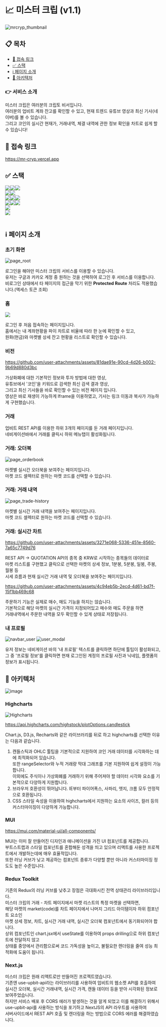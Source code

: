 # 📈 미스터 크립 (v1.1)

![mrcryp_thumbnail](https://github.com/user-attachments/assets/f6687cab-40e9-4056-8871-f49e6f595168)

## 📋 목차

- [🔗 접속 링크](#🔗-접속-링크)
- [✅ 스택](#✅-스택)
- [ℹ️ 페이지 소개](#ℹ️-페이지-소개)
- [🧱 아키텍처](#📌-아키텍처)

### 👉 서비스 소개

미스터 크립은 여러분의 크립토 비서입니다.<br/>
여러분의 업비트 계좌 잔고를 확인할 수 있고, 현재 트렌드 유튜브 영상과 최신 기사(네이버)를 볼 수 있습니다.<br/> 
그리고 코인의 실시간 현재가, 거래내역, 체결 내역에 관한 정보 확인을 차트로 쉽게 할 수 있습니다!<br/>

## 🔗 접속 링크
https://mr-cryp.vercel.app

## ✅ 스택
<div style='display:flex; align-items:center'>
    <img src="https://img.shields.io/badge/Next.js-000000?style=flat-square&logo=next.js&logoColor=white">
    <img src="https://img.shields.io/badge/React.js-61DAFB?style=flat-square&logo=react&logoColor=black">
    <img src="https://img.shields.io/badge/JavaScript-F7DF1E?style=flat-square&logo=javascript&logoColor=black">
</div>
<div style='display:flex; align-items:center'>
    <img src="https://img.shields.io/badge/React Query-FF4154?style=flat-square&logo=reactquery&logoColor=white">
    <img src="https://img.shields.io/badge/Redux Toolkit-764ABC?style=flat-square&logo=redux&logoColor=white">
</div>
<div style='display:flex; align-items:center'>
    <img src="https://img.shields.io/badge/TailwindCSS-06B6D4?style=flat-square&logo=tailwindcss&logoColor=white">
    <img src="https://img.shields.io/badge/MUI-007FFF?style=flat-square&logo=mui&logoColor=white">
    <img src="https://img.shields.io/badge/Highcharts-405473?style=flat-square&logo=highcharts&logoColor=white">
</div>
<div style='display:flex; align-items:center'>
    <img src="https://img.shields.io/badge/Upbit API-0052CC?style=flat-square&logo=upbit&logoColor=white">
    <img src="https://img.shields.io/badge/Youtube API-FF0000?style=flat-square&logo=youtube&logoColor=white">
    <img src="https://img.shields.io/badge/Naver API-03C75A?style=flat-square&logo=naver&logoColor=white">
</div>
<div style='display:flex; align-items:center'>
    <img src="https://img.shields.io/badge/ESLint-4B32C3?style=flat-square&logo=eslint&logoColor=white">
</div>
<div style='display:flex; align-items:center'>
    <img src="https://img.shields.io/badge/Vercel-000000?style=flat-square&logo=vercel&logoColor=white">
</div><br/>

## ℹ️ 페이지 소개
### 초기 화면

![page_root](https://github.com/user-attachments/assets/82533e22-3c00-4ce9-864a-da1981a2757f)

로그인을 해야만 미스터 크립의 서비스를 이용할 수 있습니다.<br>
유저는 구글과 카카오 계정 중 원하는 것을 선택하여 로그인 후 서비스를 이용합니다.<br>
비로그인 상태에서 타 페이지의 접근을 막기 위한 **Protected Route** 처리도 적용했습니다.(액세스 토큰 조회)<br>

### 홈

![](https://github.com/user-attachments/assets/d3394dc1-f78b-4d5a-9b49-9ff63f555e0d)

로그인 후 처음 접속하는 페이지입니다.<br>
홈에서는 내 계좌현황을 파이 차트로 비율에 따라 한 눈에 확인할 수 있고,<br>
원화(현금)와 마켓별 상세 잔고 현황을 리스트로 확인할 수 있습니다.<br>

### 비전

https://github.com/user-attachments/assets/81dae91e-90cd-4d26-b002-9b69d880d3bc

가상화폐에 대한 기본적인 정보와 투자 방법에 대한 영상,<br>
유튜브에서 '코인'을 키워드로 검색한 최신 검색 결과 영상,<br>
그리고 최신 기사들을 바로 확인할 수 있는 비전 페이지 입니다.<br>
영상은 바로 재생이 가능하게 Iframe을 이용하였고, 기사는 링크 이동과 복사가 가능하게 구현했습니다.<br>

### 거래

업비트 REST API를 이용한 하위 3개의 페이지를 둔 거래 페이지입니다.<br>
네비게이션바에서 거래를 클릭시 하위 메뉴탭이 활성화됩니다.<br>

### 거래: 오더북

![page_orderbook](https://github.com/user-attachments/assets/38bb5c22-83cb-47cd-b133-d2d02441c00c)

마켓별 실시간 오더북을 보여주는 페이지입니다.<br>
마켓 코드 셀렉터로 원하는 마켓 코드를 선택할 수 있습니다.<br>

### 거래: 거래 내역

![page_trade-history](https://github.com/user-attachments/assets/8e369dae-4959-4286-a557-fef284f1a0d4)

마켓별 실시간 거래 내역을 보여주는 페이지입니다.<br>
마켓 코드 셀렉터로 원하는 마켓 코드를 선택할 수 있습니다.<br>

### 거래: 실시간 차트

https://github.com/user-attachments/assets/3271e068-5336-451e-8560-7a65c7749d76

REST API -> QUOTATION API의 종목 중 KRW로 시작하는 종목들의 데이터로<br>
마켓 리스트를 구현했고 클릭으로 선택한 마켓의 상세 정보, 1분봉, 5분봉, 일봉, 주봉, 월봉 등<br>
시세 흐름과 현재 실시간 거래 내역 및 오더북을 보여주는 페이지입니다.<br>

https://github.com/user-attachments/assets/4c94eb5b-2ecd-4d61-bd7f-15f1bb469c68

주문하기 기능은 실제로 매수, 매도 기능을 하지는 않습니다.<br>
기본적으로 해당 마켓의 실시간 가격이 지정되어있고 매수와 매도 주문을 하면<br>
거래내역에서 주문한 내역을 모두 확인할 수 있게 상태로 저장됩니다.<br>

### 내 프로필

![navbar_user](https://github.com/user-attachments/assets/22b67fbe-47d8-4f5e-9ae2-0768ffe5d8ec)
![user_modal](https://github.com/user-attachments/assets/4388e7dd-33a0-447c-912c-2c5b5a14d9d1)

유저 정보는 네비게이션 바의 '내 프로필' 텍스트를 클릭하면 하단에 툴팁이 활성화되고,<br>
그 중 '프로필 정보'를 클릭하면 현재 로그인된 계정의 프로필 사진과 닉네임, 플랫폼의 정보가 표시됩니다.<br>

## 🧱 아키텍처

![image](https://github.com/user-attachments/assets/0186b3ef-daaa-4d6b-8401-bedc5b02c507)

### Highcharts

![Highcharts](https://github.com/user-attachments/assets/078744cc-479d-44e3-bbdd-b9ae97606912)

https://api.highcharts.com/highstock/plotOptions.candlestick

Chart.js, D3.js, Recharts와 같은 라이브러리를 뒤로 하고 highcharts를 선택한 이유는 다음과 같습니다.<br>

1. 캔들스틱과 OHLC 툴팁을 기본적으로 지원하여 코인 거래 데이터를 시각화하는 데에 최적화되어 있습니다.<br>
    또한 rangeSelector와 누적 거래량 막대 그래프를 기본 지원하여 쉽게 설정이 가능합니다.<br>
    이외에도 주식이나 가상화폐를 거래하기 위해 주어져야 할 데이터 시각화 요소를 기본적으로 다양하게 지원합니다.
2. 브라우저 호환성이 뛰어납니다. IE부터 파이어폭스, 사파리, 엣지, 크롬 모두 안정적으로 호환됩니다.
3. CSS 스타일 속성을 이용하여 highcharts에서 지원하는 요소의 사이즈, 컬러 등의 커스터마이징이 다양하게 가능합니다.

### MUI

https://mui.com/material-ui/all-components/

MUI는 이미 잘 만들어진 디자인과 애니메이션을 가진 UI 컴포넌트를 제공합니다.<br> 
부트스트랩과 스타일 컴포넌트를 혼합해둔 성격을 띄고 있으며 리액트를 사용한 프로젝트에서 개발하는데에 매우 효율적입니다.<br>
또한 러닝 커브가 낮고 제공하는 컴포넌트 종류가 다양할 뿐만 아니라 커스터마이징 정도도 높은 수준입니다.<br>

### Redux Toolkit

기존의 Redux의 러닝 커브를 낮추고 장점은 극대화시킨 전역 상태관리 라이브러리입니다.<br>
미스터 크립의 거래 - 차트 페이지에서 마켓 리스트의 특정 마켓을 선택하면,<br>
해당 마켓의 market(code)를 차트 페이지에서 나머지 그리드 아이템이자 하위 컴포넌트 요소인 <br>
마켓 상세 정보, 차트, 실시간 거래 내역, 실시간 오더북 컴포넌트에서 동기화되어야 합니다.<br>
상위 컴포넌트인 chart.jsx에서 useState를 이용하여 props drilling으로 하위 컴포넌트에 전달하지 않고<br>
상태를 중앙에서 관리함으로써 코드 가독성을 높이고, 불필요한 렌더링을 줄여 성능 최적화에 도움이 됩니다.<br>

### Next.js

미스터 크립은 원래 리액트로만 만들어진 프로젝트였습니다.<br>
기존엔 use-upbit-api라는 라이브러리를 사용하여 업비트의 웹소켓 API를 호출하여<br>
실시간 오더북, 실시간 거래내역, 실시간 가격, 캔들 데이터 등을 받아 시각화된 정보로 보여주었습니다.<br>
하지만 서비스 배포 후 CORS 에러가 발생하는 것을 알게 되었고 이를 해결하기 위해서 <br>
use-upbit-api를 사용하는 방식을 포기하고 NextJS의 API 라우트를 사용하여<br>
서버사이드에서 REST API 호출 및 렌더링을 하는 방법으로 CORS 에러를 해결하였습니다.<br>